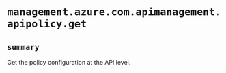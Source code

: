 # `management.azure.com.apimanagement.apipolicy.get`

## `summary`
Get the policy configuration at the API level.


